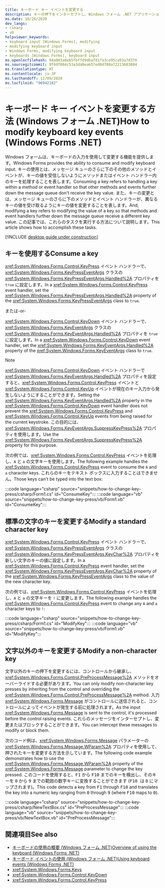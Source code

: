 ```yaml
---
title: キーボード キー イベントを変更する
description: キーの押下をインターセプトし、Windows フォーム .NET アプリケーションで押されたキーを変更する方法について説明します。
ms.date: 10/26/2020
dev_langs:
- csharp
- vb
helpviewer_keywords:
- keyboard input [Windows Forms], modifying
- modifying keyboard input
- Windows Forms, modifying keyboard input
- keyboards [Windows Forms], keyboard input
ms.openlocfilehash: 94a003a8eb5fbffd9dbaf817a3ce95ca93a7d370
ms.sourcegitcommit: 9f6df084c53a3da0ea657ed0d708a72213683084
ms.translationtype: HT
ms.contentlocale: ja-JP
ms.lasthandoff: 12/09/2020
ms.locfileid: "96942182"
---
```

# <a name="how-to-modify-keyboard-key-events-windows-forms-net"></a><span data-ttu-id="57b55-103">キーボード キー イベントを変更する方法 (Windows フォーム .NET)</span><span class="sxs-lookup"><span data-stu-id="57b55-103">How to modify keyboard key events (Windows Forms .NET)</span></span>

<span data-ttu-id="57b55-104">Windows フォームは、キーボードの入力を使用して変更する機能を提供します。</span><span class="sxs-lookup"><span data-stu-id="57b55-104">Windows Forms provides the ability to consume and modify keyboard input.</span></span> <span data-ttu-id="57b55-105">キーの使用とは、メッセージ キューのさらに下のその他のメソッドとイベントが、キーの値を受信しないようにメソッドまたはイベント ハンドラー内のキーを処理することを表します。</span><span class="sxs-lookup"><span data-stu-id="57b55-105">Consuming a key refers to handling a key within a method or event handler so that other methods and events further down the message queue don't receive the key value.</span></span> <span data-ttu-id="57b55-106">また、キーの変更とは、メッセージ キューのさらに下のメソッドとイベント ハンドラーが、異なるキーの値を受け取るようにキーの値を変更することを表します。</span><span class="sxs-lookup"><span data-stu-id="57b55-106">And, modifying a key refers to modifying the value of a key so that methods and event handlers further down the message queue receive a different key value.</span></span> <span data-ttu-id="57b55-107">この記事では、これらのタスクを実行する方法について説明します。</span><span class="sxs-lookup"><span data-stu-id="57b55-107">This article shows how to accomplish these tasks.</span></span>

[!INCLUDE [desktop guide under construction](../../includes/desktop-guide-preview-note.md)]

## <a name="consume-a-key"></a><span data-ttu-id="57b55-108">キーを使用する</span><span class="sxs-lookup"><span data-stu-id="57b55-108">Consume a key</span></span>

<span data-ttu-id="57b55-109"><xref:System.Windows.Forms.Control.KeyPress> イベント ハンドラーで、<xref:System.Windows.Forms.KeyPressEventArgs> クラスの <xref:System.Windows.Forms.KeyPressEventArgs.Handled%2A> プロパティを `true` に設定します。</span><span class="sxs-lookup"><span data-stu-id="57b55-109">In a <xref:System.Windows.Forms.Control.KeyPress> event handler, set the <xref:System.Windows.Forms.KeyPressEventArgs.Handled%2A> property of the <xref:System.Windows.Forms.KeyPressEventArgs> class to `true`.</span></span>

<span data-ttu-id="57b55-110">または</span><span class="sxs-lookup"><span data-stu-id="57b55-110">-or-</span></span>

<span data-ttu-id="57b55-111"><xref:System.Windows.Forms.Control.KeyDown> イベント ハンドラーで、<xref:System.Windows.Forms.KeyEventArgs> クラスの <xref:System.Windows.Forms.KeyEventArgs.Handled%2A> プロパティを `true` に設定します。</span><span class="sxs-lookup"><span data-stu-id="57b55-111">In a <xref:System.Windows.Forms.Control.KeyDown> event handler, set the <xref:System.Windows.Forms.KeyEventArgs.Handled%2A> property of the <xref:System.Windows.Forms.KeyEventArgs> class to `true`.</span></span>

> [!NOTE]
> <span data-ttu-id="57b55-112"><xref:System.Windows.Forms.Control.KeyDown> イベント ハンドラーで <xref:System.Windows.Forms.KeyEventArgs.Handled%2A> プロパティを設定すると、<xref:System.Windows.Forms.Control.KeyPress> イベントと <xref:System.Windows.Forms.Control.KeyUp> イベントが現在のキー入力から発生しないようにすることができます。</span><span class="sxs-lookup"><span data-stu-id="57b55-112">Setting the <xref:System.Windows.Forms.KeyEventArgs.Handled%2A> property in the <xref:System.Windows.Forms.Control.KeyDown> event handler does not prevent the <xref:System.Windows.Forms.Control.KeyPress> and <xref:System.Windows.Forms.Control.KeyUp> events from being raised for the current keystroke.</span></span> <span data-ttu-id="57b55-113">この目的には、<xref:System.Windows.Forms.KeyEventArgs.SuppressKeyPress%2A> プロパティを使用します。</span><span class="sxs-lookup"><span data-stu-id="57b55-113">Use the <xref:System.Windows.Forms.KeyEventArgs.SuppressKeyPress%2A> property for this purpose.</span></span>

<span data-ttu-id="57b55-114">次の例では、<xref:System.Windows.Forms.Control.KeyPress> イベントを処理し、`A` と `a` の文字キーを使用します。</span><span class="sxs-lookup"><span data-stu-id="57b55-114">The following example handles the <xref:System.Windows.Forms.Control.KeyPress> event to consume the `A` and `a` character keys.</span></span> <span data-ttu-id="57b55-115">これらのキーをテキスト ボックスに入力することはできません。</span><span class="sxs-lookup"><span data-stu-id="57b55-115">Those keys can't be typed into the text box:</span></span>

:::code language="csharp" source="snippets/how-to-change-key-press/csharp/Form1.cs" id="ConsumeKey":::
:::code language="vb" source="snippets/how-to-change-key-press/vb/Form1.vb" id="ConsumeKey":::

## <a name="modify-a-standard-character-key"></a><span data-ttu-id="57b55-116">標準の文字のキーを変更する</span><span class="sxs-lookup"><span data-stu-id="57b55-116">Modify a standard character key</span></span>

<span data-ttu-id="57b55-117"><xref:System.Windows.Forms.Control.KeyPress> イベント ハンドラーで、<xref:System.Windows.Forms.KeyPressEventArgs> クラスの <xref:System.Windows.Forms.KeyPressEventArgs.KeyChar%2A> プロパティを新しい文字のキーの値に設定します。</span><span class="sxs-lookup"><span data-stu-id="57b55-117">In a <xref:System.Windows.Forms.Control.KeyPress> event handler, set the <xref:System.Windows.Forms.KeyPressEventArgs.KeyChar%2A> property of the <xref:System.Windows.Forms.KeyPressEventArgs> class to the value of the new character key.</span></span>

<span data-ttu-id="57b55-118">次の例では、<xref:System.Windows.Forms.Control.KeyPress> イベントを処理し、`A` と `a` の文字キーを `!` に変更します。</span><span class="sxs-lookup"><span data-stu-id="57b55-118">The following example handles the <xref:System.Windows.Forms.Control.KeyPress> event to change any `A` and `a` character keys to `!`:</span></span>

:::code language="csharp" source="snippets/how-to-change-key-press/csharp/Form1.cs" id="ModifyKey":::
:::code language="vb" source="snippets/how-to-change-key-press/vb/Form1.vb" id="ModifyKey":::

## <a name="modify-a-non-character-key"></a><span data-ttu-id="57b55-119">文字以外のキーを変更する</span><span class="sxs-lookup"><span data-stu-id="57b55-119">Modify a non-character key</span></span>

<span data-ttu-id="57b55-120">文字以外のキーの押下を変更するには、コントロールから継承し、<xref:System.Windows.Forms.Control.PreProcessMessage%2A> メソッドをオーバーライドする必要があります。</span><span class="sxs-lookup"><span data-stu-id="57b55-120">You can only modify non-character key presses by inheriting from the control and overriding the <xref:System.Windows.Forms.Control.PreProcessMessage%2A> method.</span></span> <span data-ttu-id="57b55-121">入力 <xref:System.Windows.Forms.Message> がコントロールに送信されると、コントロールによってイベントが発生する前に処理されます。</span><span class="sxs-lookup"><span data-stu-id="57b55-121">As the   input <xref:System.Windows.Forms.Message> is sent to the control, it's processed before the control raising events.</span></span> <span data-ttu-id="57b55-122">これらのメッセージをインターセプトし、変更またはブロックすることができます。</span><span class="sxs-lookup"><span data-stu-id="57b55-122">You can intercept these messages to modify or block them.</span></span>

<span data-ttu-id="57b55-123">次のコード例は、<xref:System.Windows.Forms.Message> パラメーターの <xref:System.Windows.Forms.Message.WParam%2A> プロパティを使用して、押されたキーを変更する方法を示しています。</span><span class="sxs-lookup"><span data-stu-id="57b55-123">The following code example demonstrates how to use the <xref:System.Windows.Forms.Message.WParam%2A> property of the <xref:System.Windows.Forms.Message> parameter to change the key pressed.</span></span> <span data-ttu-id="57b55-124">このコードを使用すると、<kbd>F1</kbd> から <kbd>F10</kbd> までのキーを検出し、そのキーを <kbd>0</kbd> から <kbd>9</kbd> までの範囲の数字キーに変換することができます (<kbd>F10 </kbd> は <kbd>0</kbd> にマップされます)。</span><span class="sxs-lookup"><span data-stu-id="57b55-124">This code detects a key from <kbd>F1</kbd> through <kbd>F10</kbd> and translates the key into a numeric key ranging from <kbd>0</kbd> through <kbd>9</kbd> (where <kbd>F10</kbd> maps to <kbd>0</kbd>).</span></span>

:::code language="csharp" source="snippets/how-to-change-key-press/csharp/NewTextBox.cs" id="PreProcessMessage":::
:::code language="vb" source="snippets/how-to-change-key-press/vb/NewTextBox.vb" id="PreProcessMessage":::

## <a name="see-also"></a><span data-ttu-id="57b55-125">関連項目</span><span class="sxs-lookup"><span data-stu-id="57b55-125">See also</span></span>

- [<span data-ttu-id="57b55-126">キーボードの使用の概要 (Windows フォーム .NET)</span><span class="sxs-lookup"><span data-stu-id="57b55-126">Overview of using the keyboard (Windows Forms .NET)</span></span>](overview.md)
- [<span data-ttu-id="57b55-127">キーボード イベントの使用 (Windows フォーム .NET)</span><span class="sxs-lookup"><span data-stu-id="57b55-127">Using keyboard events (Windows Forms .NET)</span></span>](events.md)
- <xref:System.Windows.Forms.Keys>
- <xref:System.Windows.Forms.Control.KeyDown>
- <xref:System.Windows.Forms.Control.KeyPress>
